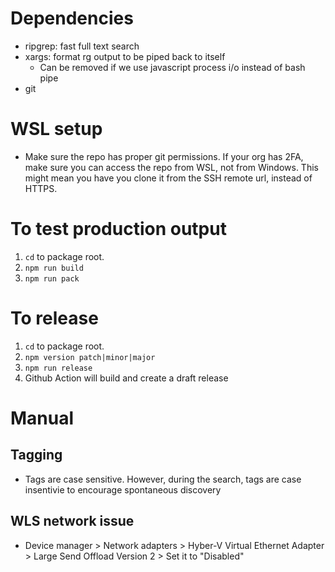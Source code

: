 # Dependencies

- ripgrep: fast full text search
- xargs: format rg output to be piped back to itself
  - Can be removed if we use javascript process i/o instead of bash pipe
- git

# WSL setup

- Make sure the repo has proper git permissions. If your org has 2FA, make sure you can access the repo from WSL, not from Windows. This might mean you have you clone it from the SSH remote url, instead of HTTPS.

# To test production output

1. `cd` to package root.
2. `npm run build`
3. `npm run pack`

# To release

1. `cd` to package root.
2. `npm version patch|minor|major`
3. `npm run release`
4. Github Action will build and create a draft release

# Manual

## Tagging

- Tags are case sensitive. However, during the search, tags are case insentivie to encourage spontaneous discovery

## WLS network issue

- Device manager > Network adapters > Hyber-V Virtual Ethernet Adapter > Large Send Offload Version 2 > Set it to "Disabled"

